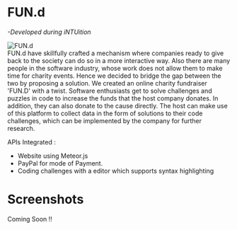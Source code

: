 # FUN.d
*-Developed during iNTUition* 

![FUN.d](https://github.com/Pratyum/FUN.D/tree/master/public/img/logo.png)  
FUN.d have skillfully crafted a mechanism where companies ready to give back to the society can do so in a more interactive way. Also there are many people in the software industry, whose work does not allow them to make time for charity events. Hence we decided to bridge the gap between the two by proposing a solution. We created an online charity fundraiser 'FUN.D' with a twist. Software enthusiasts get to solve challenges and puzzles in code to increase the funds that the host company donates. In addition, they can also donate to the cause directly. The host can make use of this platform to collect data in the form of solutions to their code challenges, which can be implemented by the company for further research.

APIs Integrated :
- Website using Meteor.js
- PayPal for mode of Payment.
- Coding challenges with a editor which supports syntax highlighting

# Screenshots

Coming Soon !!
